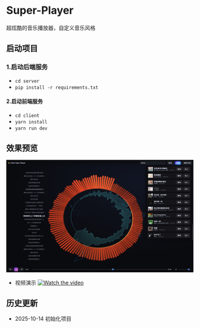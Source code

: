 # Super-Player
超炫酷的音乐播放器，自定义音乐风格

## 启动项目
### 1.启动后端服务
- `cd server`
- `pip install -r requirements.txt`

#### 2.启动前端服务
- `cd client`
- `yarn install`
- `yarn run dev`

## 效果预览
<img src="./img/1.png" width="500" height="300">

- 视频演示
[![Watch the video](https://www.bilibili.com/video/BV14p4bz5EMv?t=1.3)](https://www.bilibili.com/video/BV14p4bz5EMv?t=1.3)

## 历史更新
- 2025-10-14 初始化项目